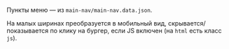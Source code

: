 Пункты меню — из `main-nav/main-nav.data.json`.

На малых ширинах преобразуется в мобильный вид, скрывается/показывается по клику на бургер, если JS включен (на `html` есть класс `js`).
